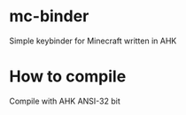 # mc-binder
Simple keybinder for Minecraft written in AHK

# How to compile
Compile with AHK ANSI-32 bit
